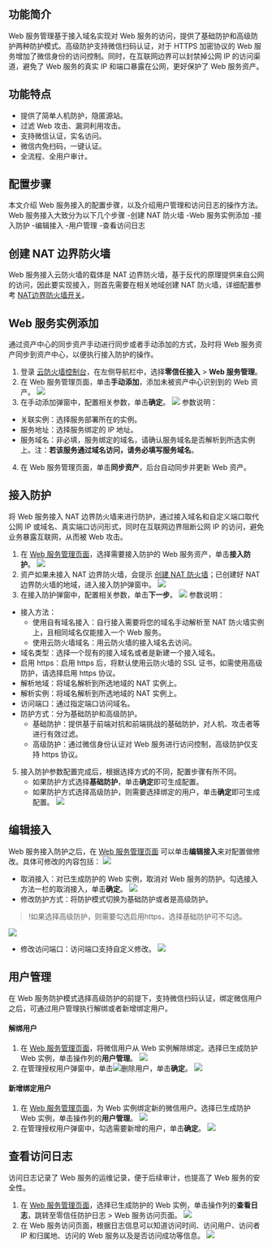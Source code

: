 ## 功能简介
Web 服务管理基于接入域名实现对 Web 服务的访问，提供了基础防护和高级防护两种防护模式。高级防护支持微信扫码认证，对于 HTTPS 加密协议的 Web 服务增加了微信身份的访问控制。同时，在互联网边界可以封禁掉公网 IP 的访问渠道，避免了 Web 服务的真实 IP 和端口暴露在公网，更好保护了 Web 服务资产。

## 功能特点 
- 提供了简单人机防护，隐匿源站。
- 过滤 Web 攻击、漏洞利用攻击。
- 支持微信认证，实名访问。
- 微信内免扫码，一键认证。
- 全流程、全用户审计。

## 配置步骤
本文介绍 Web  服务接入的配置步骤，以及介绍用户管理和访问日志的操作方法。Web 服务接入大致分为以下几个步骤
<dx-steps>
-创建 NAT 防火墙
-Web 服务实例添加
-接入防护
-编辑接入
-用户管理
-查看访问日志
</dx-steps>


## 创建 NAT 边界防火墙[](id:NAT)
Web 服务接入云防火墙的载体是 NAT 边界防火墙，基于反代的原理提供来自公网的访问，因此要实现接入，则首先需要在相关地域创建 NAT 防火墙，详细配置参考 [NAT边界防火墙开关](https://cloud.tencent.com/document/product/1132/46929)。


## Web 服务实例添加
通过资产中心的同步资产手动进行同步或者手动添加的方式，及时将 Web 服务资产同步到资产中心，以便执行接入防护的操作。
1. 登录 [云防火墙控制台](https://console.cloud.tencent.com/cfw/identityauth)，在左侧导航栏中，选择**零信任接入** > **Web 服务管理**。
2. 在 Web 服务管理页面，单击**手动添加**，添加未被资产中心识别到的 Web 资产。
![](https://qcloudimg.tencent-cloud.cn/raw/8f508e4d703db55b9b1e73e8f40ba0fb.png)
3. 在手动添加弹窗中，配置相关参数，单击**确定**。
![](https://qcloudimg.tencent-cloud.cn/raw/5effffa0d83fef65c79f46a32188ff31.png)
参数说明：
 - 关联实例：选择服务部署所在的实例。
 - 服务地址：选择服务绑定的 IP 地址。
 - 服务域名：非必填，服务绑定的域名，请确认服务域名是否解析到所选实例上。注：**若该服务通过域名访问，请务必填写服务域名**。
4. 在 Web 服务管理页面，单击**同步资产**，后台自动同步并更新 Web 资产。

## 接入防护
将 Web 服务接入 NAT 边界防火墙来进行防护，通过接入域名和自定义端口取代公网 IP 或域名、真实端口访问形式，同时在互联网边界阻断公网 IP 的访问，避免业务暴露互联网，从而被 Web 攻击。
1. 在 [Web 服务管理页面](https://console.cloud.tencent.com/cfw/identityauth/webserv)，选择需要接入防护的 Web 服务资产，单击**接入防护**。
![](https://qcloudimg.tencent-cloud.cn/raw/1829ec24b4e3bd72327c5c8bf7e0cebd.png)
2. 资产如果未接入 NAT 边界防火墙，会提示 [创建 NAT 防火墙](#NAT)；已创建好 NAT 边界防火墙的地域，进入接入防护弹窗中。
![](https://qcloudimg.tencent-cloud.cn/raw/a91a8df09e995c4fb7607806aa538878.png)
3. 在接入防护弹窗中，配置相关参数，单击**下一步**。
![](https://qcloudimg.tencent-cloud.cn/raw/77ce584f8786673766717cd09294bba7.png)
参数说明：
 - 接入方法：
    - 使用自有域名接入：自行接入需要将您的域名手动解析至 NAT 防火墙实例上，且相同域名仅能接入一个 Web 服务。
    - 使用云防火墙域名：用云防火墙的接入域名去访问。
 - 域名类型：选择一个现有的接入域名或者是新建一个接入域名。
 - 启用 https：启用 https 后，将默认使用云防火墙的 SSL 证书，如需使用高级防护，请选择启用 https 协议。
 - 解析地域：将域名解析到所选地域的 NAT 实例上。
 - 解析实例：将域名解析到所选地域的 NAT 实例上。
 - 访问端口：通过指定端口访问域名。
 - 防护方式：分为基础防护和高级防护。
   - 基础防护：提供基于前端对抗和前端挑战的基础防护，对人机、攻击者等进行有效过滤。
   - 高级防护：通过微信身份认证对 Web 服务进行访问控制，高级防护仅支持 https 协议。
5. 接入防护参数配置完成后，根据选择方式的不同，配置步骤有所不同。
   - 如果防护方式选择**基础防护**，单击**确定**即可生成配置。
   - 如果防护方式选择高级防护，则需要选择绑定的用户，单击**确定**即可生成配置。
  ![](https://qcloudimg.tencent-cloud.cn/raw/207177650a12e6af2967c67f50e26a51.png)

## 编辑接入
Web 服务接入防护之后，在 [Web 服务管理页面](https://console.cloud.tencent.com/cfw/identityauth/webserv) 可以单击**编辑接入**来对配置做修改。具体可修改的内容包括：
![](https://qcloudimg.tencent-cloud.cn/raw/e06a328fed220593100230c7dcf0b116.png)
- 取消接入：对已生成防护的 Web 实例，取消对 Web 服务的防护。勾选接入方法一栏的取消接入，单击**确定**。
 ![](https://qcloudimg.tencent-cloud.cn/raw/c058afb2eeb320759e05491a094e53c4.png)
- 修改防护方式：将防护模式切换为基础防护或者是高级防护。
>!如果选择高级防护，则需要勾选启用https，选择基础防护可不勾选。
>
![](https://qcloudimg.tencent-cloud.cn/raw/7b1ef6c686b7fc4d6b0edba06f78f7f1.png)
- 修改访问端口：访问端口支持自定义修改。
![](https://qcloudimg.tencent-cloud.cn/raw/163c080e0abee75e7add1bfa577e782b.png)


## 用户管理
在 Web 服务防护模式选择高级防护的前提下，支持微信扫码认证，绑定微信用户之后，可通过用户管理执行解绑或者新增绑定用户。
#### 解绑用户
1. 在 [Web 服务管理页面](https://console.cloud.tencent.com/cfw/identityauth/webserv)，将微信用户从 Web 实例解除绑定。选择已生成防护 Web 实例，单击操作列的**用户管理**。
![](https://qcloudimg.tencent-cloud.cn/raw/e3d528d1cbe7043d768a998f254a35ca.png)
2. 在管理授权用户弹窗中，单击![](https://qcloudimg.tencent-cloud.cn/raw/deb23bffd649c85bc41c35eddc6d1c37.png)删除用户，单击**确定**。
![](https://qcloudimg.tencent-cloud.cn/raw/fb915445cdf809cf9e7ae3ccc5353338.png)

#### 新增绑定用户
1. 在 [Web 服务管理页面](https://console.cloud.tencent.com/cfw/identityauth/webserv)，为 Web 实例绑定新的微信用户。选择已生成防护 Web 实例，单击操作列的**用户管理**。
![](https://qcloudimg.tencent-cloud.cn/raw/e3d528d1cbe7043d768a998f254a35ca.png)
2. 在管理授权用户弹窗中，勾选需要新增的用户，单击**确定**。
![](https://qcloudimg.tencent-cloud.cn/raw/e62535851dc4078628bc8901ec7a4825.png)

## 查看访问日志
访问日志记录了 Web 服务的运维记录，便于后续审计，也提高了 Web 服务的安全性。
1. 在 [Web 服务管理页面](https://console.cloud.tencent.com/cfw/identityauth/webserv)，选择已生成防护的 Web 实例，单击操作列的**查看日志**，跳转至零信任防护日志 > Web 服务访问页面。
![](https://qcloudimg.tencent-cloud.cn/raw/a49445a670a3244b105653c5f72aa33b.png)
2. 在 Web 服务访问页面，根据日志信息可以知道访问时间、访问用户、访问者 IP 和归属地、访问的 Web 服务以及是否访问成功等信息。
![](https://qcloudimg.tencent-cloud.cn/raw/88bd3b2899de3fc9299185366acce8b7.png)
